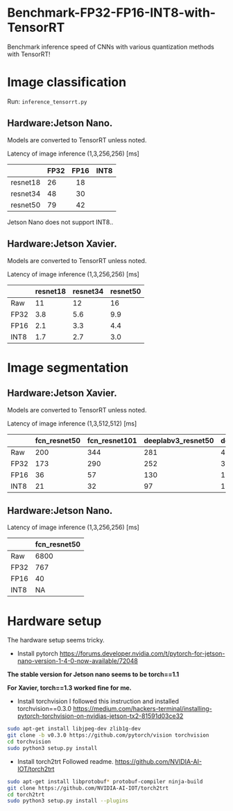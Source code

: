 # Benchmark-FP32-FP16-INT8-with-TensorRT
Benchmark inference speed of CNNs with various quantization methods with TensorRT!

# Image classification

Run:
`inference_tensorrt.py`

## Hardware:Jetson Nano.
Models are converted to TensorRT unless noted.

Latency of image inference (1,3,256,256) [ms]

|          | FP32 | FP16 | INT8 |
|:--------:|------|:----:|------|
| resnet18 | 26   |  18  |      |
| resnet34 | 48   |  30  |      |
| resnet50 | 79   | 42   |      |

Jetson Nano does not support INT8..

## Hardware:Jetson Xavier.

Models are converted to TensorRT unless noted.

Latency of image inference (1,3,256,256) [ms]

|      | resnet18 | resnet34 | resnet50 |
|------|----------|----------|----------|
| Raw  | 11       | 12       | 16       |
| FP32 | 3.8      | 5.6      | 9.9      |
| FP16 | 2.1      | 3.3      | 4.4      |
| INT8 | 1.7      | 2.7      | 3.0     |

# Image segmentation

## Hardware:Jetson Xavier.

Models are converted to TensorRT unless noted.

Latency of image inference (1,3,512,512) [ms]

|      | fcn_resnet50 | fcn_resnet101 | deeplabv3_resnet50 | deeplabv3_resnet101 |
|------|--------------|---------------|--------------------|---------------------|
| Raw  | 200          | 344           | 281                | 426                 |
| FP32 | 173          | 290           | 252                | 366                 |
| FP16 | 36           | 57            | 130                | 151                 |
| INT8 | 21           | 32            | 97                 | 108                 |

## Hardware:Jetson Nano.

Latency of image inference (1,3,256,256) [ms]

|      | fcn_resnet50 | 
|------|--------------|
| Raw  | 6800          | 
| FP32 | 767          | 
| FP16 | 40           | 
| INT8 | NA           | 

# Hardware setup
The hardware setup seems tricky.

* Install pytorch
https://forums.developer.nvidia.com/t/pytorch-for-jetson-nano-version-1-4-0-now-available/72048

**The stable version for Jetson nano seems to be torch==1.1**

**For Xavier, torch==1.3 worked fine for me.**

* Install torchvision
I followed this instruction and installed torchvision==0.3.0
https://medium.com/hackers-terminal/installing-pytorch-torchvision-on-nvidias-jetson-tx2-81591d03ce32

```bash
sudo apt-get install libjpeg-dev zlib1g-dev
git clone -b v0.3.0 https://github.com/pytorch/vision torchvision
cd torchvision
sudo python3 setup.py install
```

* Install torch2trt
Followed readme.
https://github.com/NVIDIA-AI-IOT/torch2trt
```bash
sudo apt-get install libprotobuf* protobuf-compiler ninja-build
git clone https://github.com/NVIDIA-AI-IOT/torch2trt
cd torch2trt
sudo python3 setup.py install --plugins 
```
